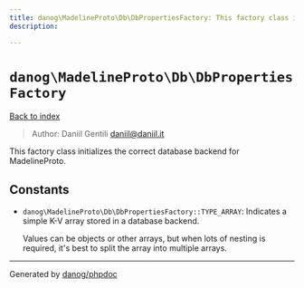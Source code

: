 ```yaml
---
title: danog\MadelineProto\Db\DbPropertiesFactory: This factory class initializes the correct database backend for MadelineProto.
description: 

---
```

# `danog\MadelineProto\Db\DbPropertiesFactory`
[Back to index](../../../index.md)

> Author: Daniil Gentili <daniil@daniil.it>  
  

This factory class initializes the correct database backend for MadelineProto.  




## Constants
* `danog\MadelineProto\Db\DbPropertiesFactory::TYPE_ARRAY`: Indicates a simple K-V array stored in a database backend.
  
  Values can be objects or other arrays, but when lots of nesting is required, it's best to split the array into multiple arrays.

---
Generated by [danog/phpdoc](https://phpdoc.daniil.it)
